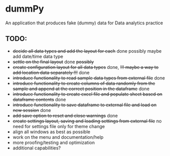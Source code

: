 # dummPy
An application that produces fake (dummy) data for Data analytics practice


## TODO:

- ~~decide all data types and add the layout for each~~ done possibly maybe add date/time data type
- ~~settle on the final layout~~ done ~~possibly~~
- ~~create configuration layout for all data types~~ done, ~~!!! maybe a way to add location data separately !!!~~ done
- ~~introduce functionality to read sample data types from external file~~ done
- ~~introduce functionality to create columns of data randomly from the sample and append at the correct position in the dataframe~~ done
- ~~introduce functionality to create excel file and populate sheet based on dataframe contents~~ done
- ~~introduce functionality to save dataframe to external file and load on new session~~ done
- ~~add save option to reset and close warnings~~ done
- ~~create settings layout, saving and loading settings from external file~~ no need for settings file only for theme change
- align all windows as best as possible
- work on the menu and documentation/help
- more proofing/testing and optimization
- additional capabilities?